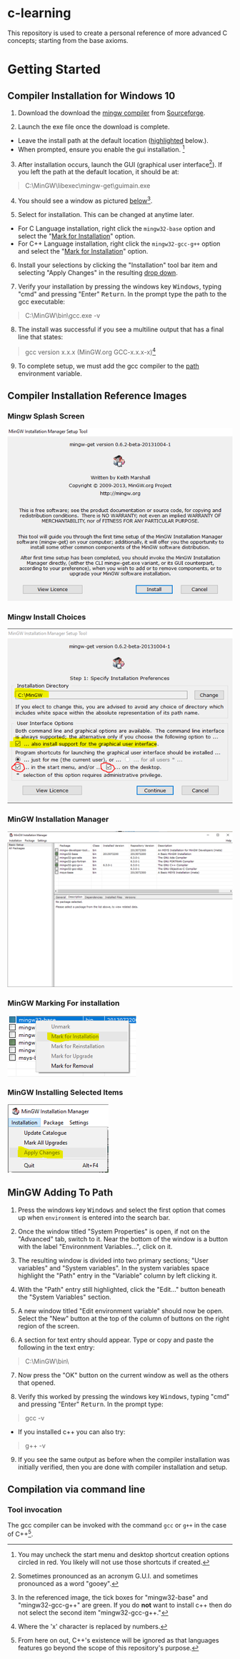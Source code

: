 # c-learning
This repository is used to create a personal reference of more advanced C concepts; starting from the base axioms.

# Getting Started
## Compiler Installation for Windows 10
1. Download the download the [mingw compiler](https://sourceforge.net/projects/mingw/files/latest/download) from [Sourceforge](https://sourceforge.net/projects/mingw/).

2. Launch the exe file once the download is complete. 
  * Leave the install path at the default location \([highlighted](#markdown-style) below.\).
  * When prompted, ensure you enable the gui installation. [^1]

3. After installation occurs, launch the GUI \(graphical user interface[^2]\). If you left the path at the default location, it should be at:
  > C:\MinGW\libexec\mingw-get\guimain.exe

4. You should see a window as pictured [below](#mingw-installation-manager)[^3].

5. Select for installation. This can be changed at anytime later.
  * For C Language installation, right click the `mingw32-base` option and select the "[Mark for Installation](#mingw-marking-for-installation)" option.
  * For C++ Language installation, right click the `mingw32-gcc-g++` option and select the "[Mark for Installation](#mingw-marking-for-installation)" option.

6. Install your selections by clicking the "Installation" tool bar item and selecting "Apply Changes" in the resulting [drop down](#mingw-installing-selected-items).

7. Verify your installation by pressing the windows key <kbd>Windows</kbd>, typing "cmd" and pressing "Enter" <kbd>Return</kbd>. In the prompt type the path to the gcc executable:
  > C:\MinGW\bin\gcc.exe -v

8. The install was successful if you see a multiline output that has a final line that states:
  > gcc version x.x.x (MinGW.org GCC-x.x.x-x)[^4]

9. To complete setup, we must add the gcc compiler to the [path](#mingw-adding-to-path) environment variable.

[^1]: You may uncheck the start menu and desktop shortcut creation options circled in red. You likely will not use those shortcuts if created.
[^2]: Sometimes pronounced as an acronym G.U.I. and sometimes pronounced as a word "gooey".
[^3]: In the referenced image, the tick boxes for "mingw32-base" and "mingw32-gcc-g++" are green. If you do **not** want to install c++ then do not select the second item "mingw32-gcc-g++."
[^4]: Where the 'x' character is replaced by numbers.

## Compiler Installation Reference Images
### Mingw Splash Screen
![mingw_splash](./resources/mingw/mingw_splash.PNG)

### Mingw Install Choices
![mingw_install_choices](./resources/mingw/mingw_install_choices.PNG)

### MinGW Installation Manager
![mingw_install_mgr_prim](./resources/mingw/mingw_installation_manager_primary.PNG)

### MinGW Marking For installation
![mingw_mark_for_install](./resources/mingw/mark_for_installation.PNG)

### MinGW Installing Selected Items
![mingw_install_selected](./resources/mingw/install_selected.PNG)

<div style="page-break-after: always"></div>

## MinGW Adding To Path
1. Press the windows key <kbd>Windows</kbd> and select the first option that comes up when `environment` is entered into the search bar.

2. Once the window titled "System Properties" is open, if not on the "Advanced" tab, switch to it. Near the bottom of the window is a button with the label "Environnment Variables...", click on it.

3. The resulting window is divided into two primary sections; "User variables" and "System variables". In the system variables space highlight the "Path" entry in the "Variable" column by left clicking it.

4. With the "Path" entry still highlighted, click the "Edit..." button beneath the "System Variables" section.

5. A new window titled "Edit environment variable" should now be open. Select the "New" button at the top of the column of buttons on the right region of the screen.

6. A section for text entry should appear. Type or copy and paste the following in the text entry:
  > C:\MinGW\bin\

7. Now press the "OK" button on the current window as well as the others that opened.

8. Verify this worked by pressing the windows key <kbd>Windows</kbd>, typing "cmd" and pressing "Enter" <kbd>Return</kbd>. In the prompt type:
  > gcc -v

  * If you installed c++ you can also try:
  > g++ -v

9. If you see the same output as before when the compiler installation was initially verified, then you are done with compiler installation and setup.

<div style="page-break-after: always"></div>

## Compilation via command line

### Tool invocation
The gcc compiler can be invoked with the command `gcc` or `g++` in the case of C++[^5].

[^5]: From here on out, C++'s existence will be ignored as that languages features go beyond the scope of this repository's purpose.
